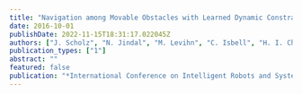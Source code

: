 ```yaml
---
title: "Navigation among Movable Obstacles with Learned Dynamic Constraints"
date: 2016-10-01
publishDate: 2022-11-15T18:31:17.022045Z
authors: ["J. Scholz", "N. Jindal", "M. Levihn", "C. Isbell", "H. I. Christensen"]
publication_types: ["1"]
abstract: ""
featured: false
publication: "*International Conference on Intelligent Robots and Systems*"
---
```


